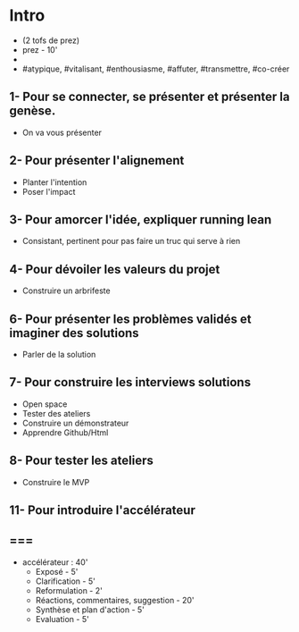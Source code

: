 # Intro
- (2 tofs de prez)
- prez - 10'
- 
- #atypique, #vitalisant, #enthousiasme, #affuter, #transmettre, #co-créer 

## 1- Pour se connecter, se présenter et présenter la genèse.
- On va vous présenter
## 2- Pour présenter l'alignement
- Planter l'intention
- Poser l'impact
## 3- Pour amorcer l'idée, expliquer running lean
- Consistant, pertinent pour pas faire un truc qui serve à rien
## 4- Pour dévoiler les valeurs du projet
- Construire un arbrifeste
## 6- Pour présenter les problèmes validés et imaginer des solutions
- Parler de la solution
## 7- Pour construire les interviews solutions
- Open space
- Tester des ateliers
- Construire un démonstrateur
- Apprendre Github/Html
## 8- Pour tester les ateliers
- Construire le MVP


## 11- Pour introduire l'accélérateur



===
- 
- accélérateur : 40'
  - Exposé - 5'
  - Clarification - 5'
  - Reformulation - 2'
  - Réactions, commentaires, suggestion - 20'
  - Synthèse et plan d'action - 5'
  - Evaluation - 5'



